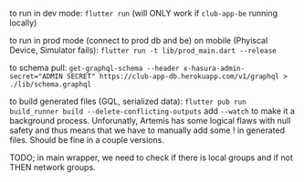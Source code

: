 to run in dev mode: `flutter run` (will ONLY work if `club-app-be` running locally)

to run in prod mode (connect to prod db and be) on mobile (Phyiscal Device, Simulator fails): `flutter run -t lib/prod_main.dart --release`

to schema pull: `get-graphql-schema --header x-hasura-admin-secret="ADMIN SECRET" https://club-app-db.herokuapp.com/v1/graphql > ./lib/schema.graphql`

to build generated files (GQL, serialized data): `flutter pub run build_runner build --delete-conflicting-outputs` add `--watch` to make it a background process. Unforunatly, Artemis has some logical flaws with null safety and thus means that we have to manually add some ! in generated files. Should be fine in a couple versions.

TODO; 
in main wrapper, we need to check if there is local groups and if not THEN
network groups. 